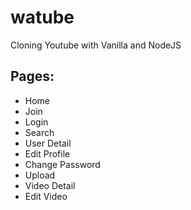 # watube

Cloning Youtube with Vanilla and NodeJS

## Pages:

- Home
- Join
- Login
- Search
- User Detail
- Edit Profile
- Change Password
- Upload
- Video Detail
- Edit Video